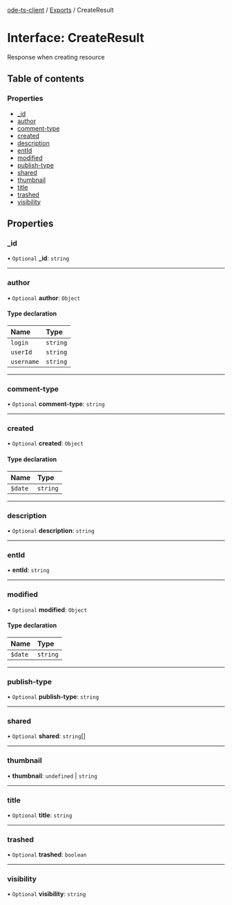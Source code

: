 [ode-ts-client](../README.md) / [Exports](../modules.md) / CreateResult

# Interface: CreateResult

Response when creating resource

## Table of contents

### Properties

- [\_id](CreateResult.md#_id)
- [author](CreateResult.md#author)
- [comment-type](CreateResult.md#comment-type)
- [created](CreateResult.md#created)
- [description](CreateResult.md#description)
- [entId](CreateResult.md#entid)
- [modified](CreateResult.md#modified)
- [publish-type](CreateResult.md#publish-type)
- [shared](CreateResult.md#shared)
- [thumbnail](CreateResult.md#thumbnail)
- [title](CreateResult.md#title)
- [trashed](CreateResult.md#trashed)
- [visibility](CreateResult.md#visibility)

## Properties

### \_id

• `Optional` **\_id**: `string`

___

### author

• `Optional` **author**: `Object`

#### Type declaration

| Name | Type |
| :------ | :------ |
| `login` | `string` |
| `userId` | `string` |
| `username` | `string` |

___

### comment-type

• `Optional` **comment-type**: `string`

___

### created

• `Optional` **created**: `Object`

#### Type declaration

| Name | Type |
| :------ | :------ |
| `$date` | `string` |

___

### description

• `Optional` **description**: `string`

___

### entId

• **entId**: `string`

___

### modified

• `Optional` **modified**: `Object`

#### Type declaration

| Name | Type |
| :------ | :------ |
| `$date` | `string` |

___

### publish-type

• `Optional` **publish-type**: `string`

___

### shared

• `Optional` **shared**: `string`[]

___

### thumbnail

• **thumbnail**: `undefined` \| `string`

___

### title

• `Optional` **title**: `string`

___

### trashed

• `Optional` **trashed**: `boolean`

___

### visibility

• `Optional` **visibility**: `string`
